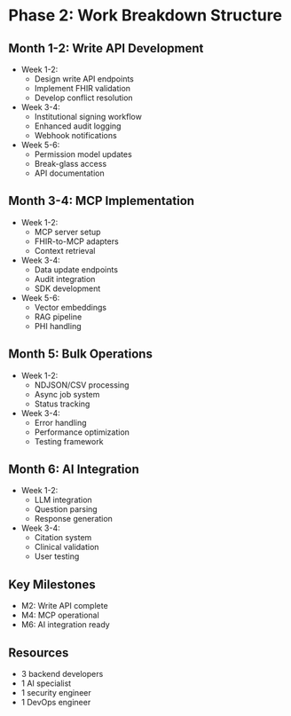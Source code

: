 # Phase 2: Work Breakdown Structure

## Month 1-2: Write API Development
- Week 1-2:
  - Design write API endpoints
  - Implement FHIR validation
  - Develop conflict resolution
- Week 3-4:
  - Institutional signing workflow
  - Enhanced audit logging
  - Webhook notifications
- Week 5-6:
  - Permission model updates
  - Break-glass access
  - API documentation

## Month 3-4: MCP Implementation
- Week 1-2:
  - MCP server setup
  - FHIR-to-MCP adapters
  - Context retrieval
- Week 3-4:
  - Data update endpoints
  - Audit integration
  - SDK development
- Week 5-6:
  - Vector embeddings
  - RAG pipeline
  - PHI handling

## Month 5: Bulk Operations
- Week 1-2:
  - NDJSON/CSV processing
  - Async job system
  - Status tracking
- Week 3-4:
  - Error handling
  - Performance optimization
  - Testing framework

## Month 6: AI Integration
- Week 1-2:
  - LLM integration
  - Question parsing
  - Response generation
- Week 3-4:
  - Citation system
  - Clinical validation
  - User testing

## Key Milestones
- M2: Write API complete
- M4: MCP operational
- M6: AI integration ready

## Resources
- 3 backend developers
- 1 AI specialist
- 1 security engineer
- 1 DevOps engineer
